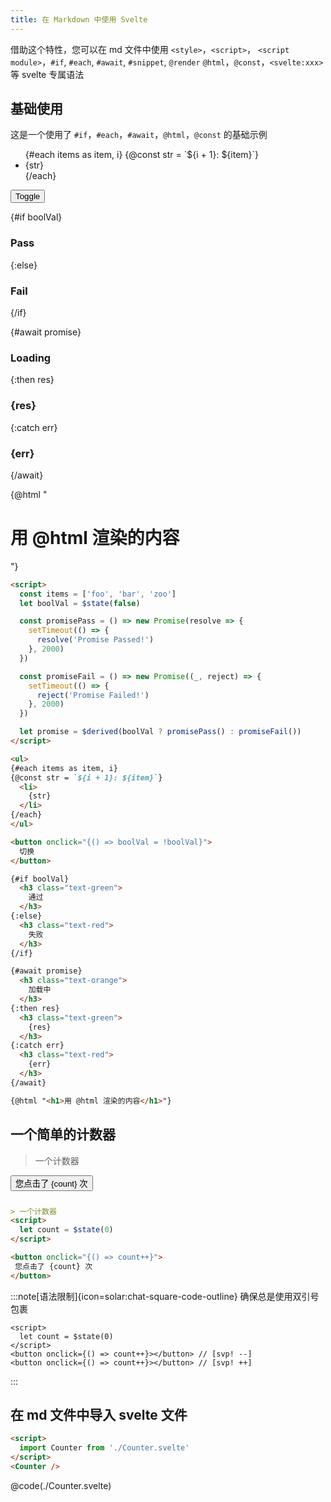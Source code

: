 ```yaml
---
title: 在 Markdown 中使用 Svelte
---
```


借助这个特性，您可以在 md 文件中使用
`<style>`，`<script>`， `<script module>`，`#if`, `#each`, `#await`, `#snippet`, `@render` `@html`，`@const`，`<svelte:xxx>` 等 svelte 专属语法

## 基础使用

这是一个使用了 `#if`，`#each`，`#await`，`@html`，`@const` 的基础示例

<Tabs activeName="输出">
  <TabPanel name="输出">

<ul>
{#each items as item, i}
{@const str = `${i + 1}: ${item}`}
  <li>
    {str}
  </li>
{/each}
</ul>

<button onclick="{() => boolVal = !boolVal}">
  Toggle
</button>

{#if boolVal}
  <h3 class="text-green">
    Pass
  </h3>
{:else}
  <h3 class="text-red">
    Fail
  </h3>
{/if}

{#await promise}
  <h3 class="text-orange">
    Loading
  </h3>
{:then res}
  <h3 class="text-green">
    {res}
  </h3>
{:catch err}
  <h3 class="text-red">
    {err}
  </h3>
{/await}

{@html "<h1>用 @html 渲染的内容</h1>"}

  </TabPanel>
  <TabPanel name="输入">

```md
<script>
  const items = ['foo', 'bar', 'zoo']
  let boolVal = $state(false)

  const promisePass = () => new Promise(resolve => {
    setTimeout(() => {
      resolve('Promise Passed!')
    }, 2000)
  })

  const promiseFail = () => new Promise((_, reject) => {
    setTimeout(() => {
      reject('Promise Failed!')
    }, 2000)
  })

  let promise = $derived(boolVal ? promisePass() : promiseFail())
</script>

<ul>
{#each items as item, i}
{@const str = `${i + 1}: ${item}`}
  <li>
    {str}
  </li>
{/each}
</ul>

<button onclick="{() => boolVal = !boolVal}">
  切换
</button>

{#if boolVal}
  <h3 class="text-green">
    通过
  </h3>
{:else}
  <h3 class="text-red">
    失败
  </h3>
{/if}

{#await promise}
  <h3 class="text-orange">
    加载中
  </h3>
{:then res}
  <h3 class="text-green">
    {res}
  </h3>
{:catch err}
  <h3 class="text-red">
    {err}
  </h3>
{/await}

{@html "<h1>用 @html 渲染的内容</h1>"}
```

  </TabPanel>
</Tabs>

## 一个简单的计数器

<Tabs activeName="输出">

  <TabPanel name="输出">

> 一个计数器

<button onclick="{() => count++}" style="margin-bottom: 12px;">
  您点击了 {count} 次
</button>

  </TabPanel>

  <TabPanel name="输入">

```md
> 一个计数器
<script>
  let count = $state(0)
</script>

<button onclick="{() => count++}">
 您点击了 {count} 次
</button>
```

  </TabPanel>
</Tabs>

<script>
  import Counter from './Counter.svelte'
  let count = $state(0)
  let boolVal = $state(false)
  const items = ['foo', 'bar', 'zoo']
  const promisePass = () => new Promise(resolve => {
    setTimeout(() => {
      resolve('Promise Passed!')
    }, 2000)
  })

  const promiseFail = () => new Promise((_, reject) => {
    setTimeout(() => {
      reject('Promise Failed!')
    }, 2000)
  })

  let promise = $derived(boolVal ? promisePass() : promiseFail())
</script>

:::note[语法限制]{icon=solar:chat-square-code-outline}
确保总是使用双引号包裹
```svelte
<script>
  let count = $state(0)
</script>
<button onclick={() => count++}></button> // [svp! --]
<button onclick={() => count++}></button> // [svp! ++]
```
:::

## 在 md 文件中导入 svelte 文件

<Tabs activeName="输出">
  <TabPanel name="输出">

<Counter />

  </TabPanel>
  <TabPanel name="输入">

```md
<script>
  import Counter from './Counter.svelte'
</script>
<Counter />
```

  </TabPanel>
  <TabPanel name="Counter.svelte">

@code(./Counter.svelte)

  </TabPanel>
</Tabs>
